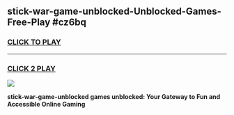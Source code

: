 
## stick-war-game-unblocked-Unblocked-Games-Free-Play #cz6bq
<h3>
<a href="https://us.freeplayer.one?title=stick-war-game-unblocked&ref=9M">CLICK TO PLAY</a></h3>
<hr>

<h3>
<a href="https://us.freeplayer.one?title=stick-war-game-unblocked&ref=9M">CLICK 2 PLAY</a>
  
</h3>

<a href="https://us.freeplayer.one?title=stick-war-game-unblocked&ref=9M"><img src="https://clearcache.store/games.png"></a>


**stick-war-game-unblocked games unblocked: Your Gateway to Fun and Accessible Online Gaming**
